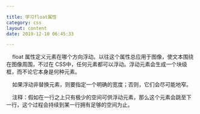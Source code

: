 ```yaml
---

title: 学习float属性
category: css
layout: content
date: 2019-12-10 06:45:33

---
```

&nbsp;&nbsp;&nbsp;&nbsp;float 属性定义元素在哪个方向浮动。以往这个属性总应用于图像，使文本围绕在图像周围，不过在 CSS中，任何元素都可以浮动。浮动元素会生成一个块级框，而不论它本身是何种元素。

&nbsp;&nbsp;&nbsp;&nbsp;如果浮动非替换元素，则要指定一个明确的宽度；否则，它们会尽可能地窄。

&nbsp;&nbsp;&nbsp;&nbsp;注释：假如在一行之上只有极少的空间可供浮动元素，那么这个元素会跳至下一行，这个过程会持续到某一行拥有足够的空间为止。